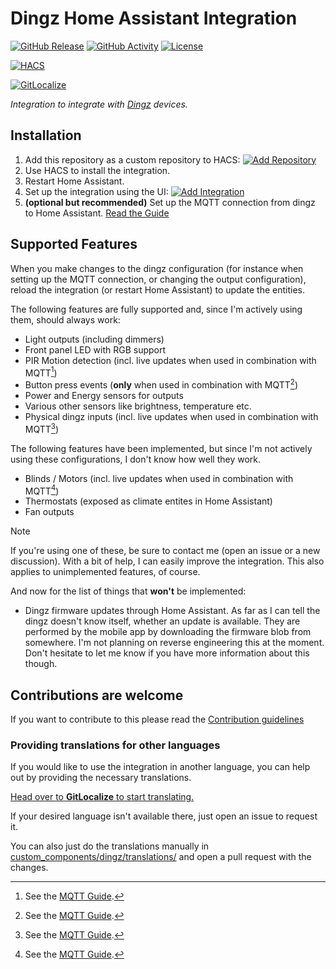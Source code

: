 # Dingz Home Assistant Integration

[![GitHub Release](https://img.shields.io/github/release/siku2/hass-dingz.svg?style=for-the-badge)](https://github.com/siku2/hass-dingz/releases)
[![GitHub Activity](https://img.shields.io/github/commit-activity/y/siku2/hass-dingz.svg?style=for-the-badge)](https://github.com/siku2/hass-dingz/commits/main)
[![License](https://img.shields.io/github/license/siku2/hass-dingz.svg?style=for-the-badge)](LICENSE)

[![HACS](https://img.shields.io/badge/HACS-Custom-orange.svg?style=for-the-badge)](https://hacs.xyz/docs/faq/custom_repositories)

[![GitLocalize](https://gitlocalize.com/repo/8874/whole_project/badge.svg)](https://gitlocalize.com/repo/8874/whole_project?utm_source=badge)

_Integration to integrate with [Dingz](https://www.dingz.ch) devices._

## Installation

1. Add this repository as a custom repository to HACS: [![Add Repository](https://my.home-assistant.io/badges/hacs_repository.svg)](https://my.home-assistant.io/redirect/hacs_repository/?owner=siku2&repository=hass-dingz&category=integration)
2. Use HACS to install the integration.
3. Restart Home Assistant.
4. Set up the integration using the UI: [![Add Integration](https://my.home-assistant.io/badges/config_flow_start.svg)](https://my.home-assistant.io/redirect/config_flow_start/?domain=dingz)
5. **(optional but recommended)** Set up the MQTT connection from dingz to Home Assistant. [Read the Guide][MQTT Guide]

## Supported Features

When you make changes to the dingz configuration (for instance when setting up the MQTT connection, or changing the output configuration), reload the integration (or restart Home Assistant) to update the entities.

The following features are fully supported and, since I'm actively using them, should always work:

- Light outputs (including dimmers)
- Front panel LED with RGB support
- PIR Motion detection (incl. live updates when used in combination with MQTT[^1])
- Button press events (**only** when used in combination with MQTT[^1])
- Power and Energy sensors for outputs
- Various other sensors like brightness, temperature etc.
- Physical dingz inputs (incl. live updates when used in combination with MQTT[^1])

The following features have been implemented, but since I'm not actively using these configurations, I don't know how well they work.

- Blinds / Motors (incl. live updates when used in combination with MQTT[^1])
- Thermostats (exposed as climate entites in Home Assistant)
- Fan outputs

> [!NOTE]
> If you're using one of these, be sure to contact me (open an issue or a new discussion). With a bit of help, I can easily improve the integration.
> This also applies to unimplemented features, of course.

And now for the list of things that **won't** be implemented:

- Dingz firmware updates through Home Assistant. As far as I can tell the dingz doesn't know itself, whether an update is available. They are performed by the mobile app by downloading the firmware blob from somewhere. I'm not planning on reverse engineering this at the moment. Don't hesitate to let me know if you have more information about this though.

[^1]: See the [MQTT Guide].

## Contributions are welcome

If you want to contribute to this please read the [Contribution guidelines](CONTRIBUTING.md)

### Providing translations for other languages

If you would like to use the integration in another language, you can help out by providing the necessary translations.

[Head over to **GitLocalize** to start translating.](https://gitlocalize.com/repo/8874)

If your desired language isn't available there, just open an issue to request it.

You can also just do the translations manually in [custom_components/dingz/translations/](./custom_components/dingz/translations/) and open a pull request with the changes.

<!--  -->

[MQTT Guide]: https://github.com/siku2/hass-dingz/blob/main/docs/mqtt.md
